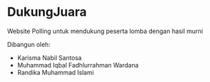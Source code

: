 # DukungJuara

Website Polling untuk mendukung peserta lomba dengan hasil murni

Dibangun oleh:

- Karisma Nabil Santosa
- Muhammad Iqbal Fadhlurrahman Wardana
- Randika Muhammad Islami
